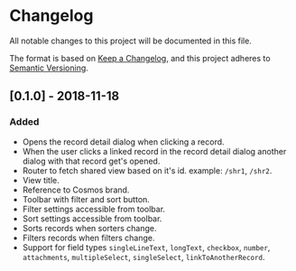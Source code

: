 # Changelog
All notable changes to this project will be documented in this file.

The format is based on [Keep a Changelog](https://keepachangelog.com/en/1.0.0/),
and this project adheres to [Semantic Versioning](https://semver.org/spec/v2.0.0.html).

## [0.1.0] - 2018-11-18

### Added

- Opens the record detail dialog when clicking a record.
- When the user clicks a linked record in the record detail dialog another dialog with that record get's opened.
- Router to fetch shared view based on it's id. example: `/shr1`, `/shr2`.
- View title.
- Reference to Cosmos brand.
- Toolbar with filter and sort button.
- Filter settings accessible from toolbar.
- Sort settings accessible from toolbar.
- Sorts records when sorters change.
- Filters records when filters change.
- Support for field types `singleLineText`, `longText`, `checkbox`, `number`, `attachments`, `multipleSelect`, `singleSelect`, `linkToAnotherRecord`.
